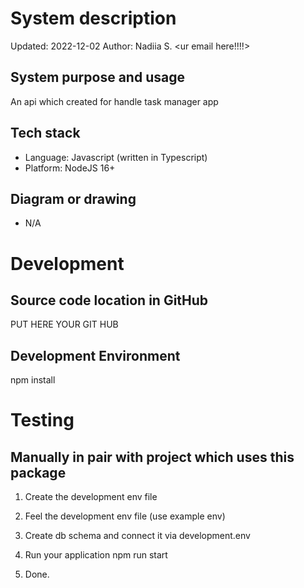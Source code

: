 # System description

Updated: 2022-12-02
Author: Nadiia S. <ur email here!!!!>

## System purpose and usage
An api which created for handle task manager app

## Tech stack
- Language: Javascript (written in Typescript)
- Platform: NodeJS 16+

## Diagram or drawing
- N/A

# Development

## Source code location in GitHub
PUT HERE YOUR GIT HUB

## Development Environment
npm install

# Testing

## Manually in pair with project which uses this package

1. Create the development env file
2. Feel the development env file (use example env)
3. Create db schema and connect it via development.env
4. Run your application
       npm run start
    
5. Done.
